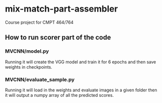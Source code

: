 # mix-match-part-assembler
Course project for CMPT 464/764



## How to run scorer part of the code

### MVCNN/model.py
Running it will create the VGG model and train it for 6 epochs and then save weights in checkpoints.

### MVCNN/evaluate_sample.py
Running it will load in the weights and evaluate images in a given folder then it will output a numpy array of all the predicted scores.
